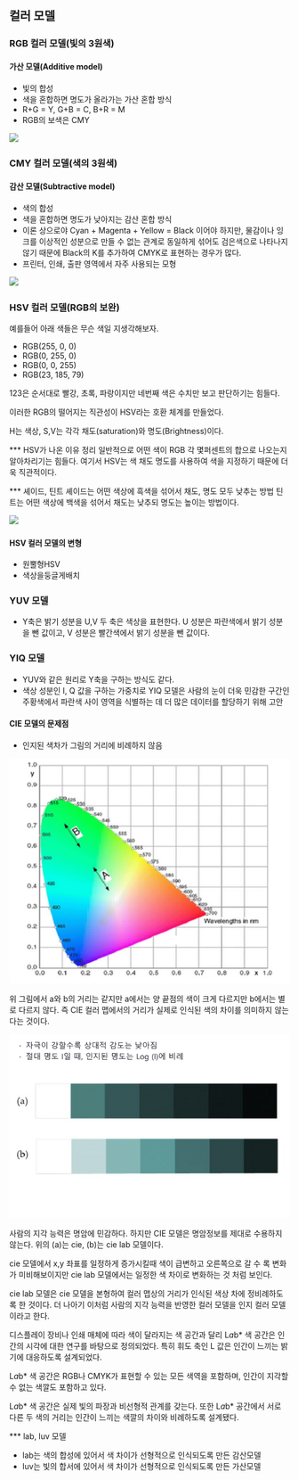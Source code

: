 ## 컬러 모델

### RGB 컬러 모델(빛의 3원색)

#### 가산 모델(Additive model)

- 빛의 합성
- 색을 혼합하면 명도가 올라가는 가산 혼합 방식
- R+G = Y, G+B = C, B+R = M
- RGB의 보색은 CMY

<img src="https://t1.daumcdn.net/cfile/tistory/2356323956BD36A204">

### CMY 컬러 모델(색의 3원색)

#### 감산 모델(Subtractive model)

- 색의 합성
- 색을 혼합하면 명도가 낮아지는 감산 혼합 방식
- 이론 상으로야 Cyan + Magenta + Yellow = Black 이어야 하지만, 물감이나 잉크를 이상적인 성분으로 만들 수 없는 관계로 동일하게 섞어도 검은색으로 나타나지 않기 때문에 Black의 K를 추가하여 CMYK로 표현하는 경우가 많다.
- 프린터, 인쇄, 출판 영역에서 자주 사용되는 모형

<img src="https://t1.daumcdn.net/cfile/tistory/255E8A3C56BD374B15">

### HSV 컬러 모델(RGB의 보완)

예를들어 아래 색들은 무슨 색일 지생각해보자.

- RGB(255, 0, 0)
- RGB(0, 255, 0)
- RGB(0, 0, 255)
- RGB(23, 185, 79)

123은 순서대로 빨강, 초록, 파랑이지만 네번째 색은 수치만 보고 판단하기는 힘들다.

이러한 RGB의 떨어지는 직관성이 HSV라는 호환 체계를 만들었다.

H는 색상, S,V는 각각 채도(saturation)와 명도(Brightness)이다.

\*\*\* HSV가 나온 이유 정리
일반적으로 어떤 색이 RGB 각 몇퍼센트의 합으로 나오는지 알아차리기는 힘들다. 여기서 HSV는 색 채도 명도를 사용하여 색을 지정하기 때문에 더욱 직관적이다.

\*\*\* 셰이드, 틴트
셰이드는 어떤 색상에 흑색을 섞어서 채도, 명도 모두 낮추는 방법
틴트는 어떤 색상에 백색을 섞어서 채도는 낮추되 명도는 높이는 방법이다.

<img src="https://encrypted-tbn0.gstatic.com/images?q=tbn:ANd9GcS786DZXJ5IO4uuEy72w-Tpo5YHCLebnBtC_bKMtsz_cqa_Kf_p">

#### HSV 컬러 모델의 변형

- 원뿔형HSV
- 색상을둥글게배치

### YUV 모델

- Y축은 밝기 성분을 U,V 두 축은 색상을 표현한다. U 성분은 파란색에서 밝기 성분을 뺀 값이고, V 성분은 빨간색에서 밝기 성분을 뺀 값이다.

### YIQ 모델

- YUV와 같은 원리로 Y축을 구하는 방식도 같다.
- 색상 성분인 I, Q 값을 구하는 가중치로 YIQ 모델은 사람의 눈이 더욱 민감한 구간인 주황색에서 파란색 사이 영역을 식별하는 데 더 많은 데이터를 할당하기 위해 고안

#### CIE 모델의 문제점

- 인지된 색차가 그림의 거리에 비례하지 않음

<img src="./cie 모델의 문제점.png">

위 그림에서 a와 b의 거리는 같지만 a에서는 양 끝점의 색이 크게 다르지만 b에서는 별로 다르지 않다. 즉 CIE 컬러 맵에서의 거리가 실제로 인식된 색의 차이를 의미하지 않는다는 것이다.

<img src="./cie와 cie lab의 차이점.png">

사람의 지각 능력은 명암에 민감하다. 하지만 CIE 모델은 명암정보를 제대로 수용하지 않는다. 위의 (a)는 cie, (b)는 cie lab 모델이다.

cie 모델에서 x,y 좌표를 일정하게 증가시킬때 색이 급변하고 오른쪽으로 갈 수 록 변화가 미비해보이지만 cie lab 모델에서는 일정한 색 차이로 변화하는 것 처럼 보인다.

cie lab 모델은 cie 모델을 본형하여 컬러 맵상의 거리가 인식된 색상 차에 정비례하도록 한 것이다. 더 나아기 이처럼 사람의 지각 능력을 반영한 컬러 모델을 인지 컬러 모델이라고 한다.

디스플레이 장비나 인쇄 매체에 따라 색이 달라지는 색 공간과 달리 L*a*b\* 색 공간은 인간의 시각에 대한 연구를 바탕으로 정의되었다. 특히 휘도 축인 L 값은 인간이 느끼는 밝기에 대응하도록 설계되었다.

L*a*b\* 색 공간은 RGB나 CMYK가 표현할 수 있는 모든 색역을 포함하며, 인간이 지각할 수 없는 색깔도 포함하고 있다.

L*a*b* 색 공간은 실제 빛의 파장과 비선형적 관계를 갖는다. 또한 L*a*b* 공간에서 서로 다른 두 색의 거리는 인간이 느끼는 색깔의 차이와 비례하도록 설계됐다.

\*\*\* lab, luv 모델

- lab는 색의 합성에 있어서 색 차이가 선형적으로 인식되도록 만든 감산모델
- luv는 빛의 합서에 있어서 색 차이가 선형적으로 인식되도록 만든 가산모델
